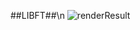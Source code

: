 ##LIBFT##\n
![renderResult](https://github.com/omer0909/ecole_42/blob/master/files/Screenshot%202022-01-09%20at%2015-17-14%20Intra%20Projects%20Libft.png)
